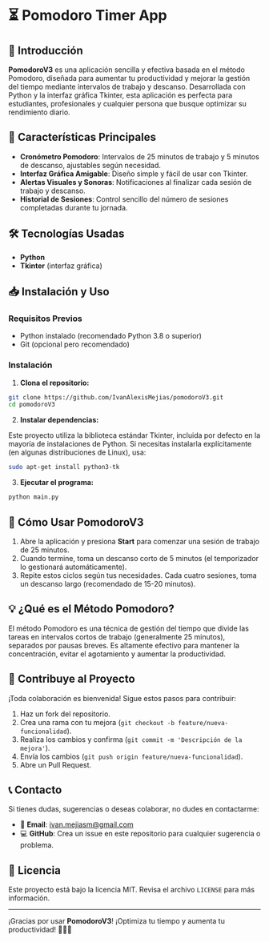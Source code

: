 # ⏳ Pomodoro Timer App

## 🍅 Introducción

**PomodoroV3** es una aplicación sencilla y efectiva basada en el método Pomodoro, diseñada para aumentar tu productividad y mejorar la gestión del tiempo mediante intervalos de trabajo y descanso. Desarrollada con Python y la interfaz gráfica Tkinter, esta aplicación es perfecta para estudiantes, profesionales y cualquier persona que busque optimizar su rendimiento diario.

## 🚀 Características Principales

- **Cronómetro Pomodoro**: Intervalos de 25 minutos de trabajo y 5 minutos de descanso, ajustables según necesidad.
- **Interfaz Gráfica Amigable**: Diseño simple y fácil de usar con Tkinter.
- **Alertas Visuales y Sonoras**: Notificaciones al finalizar cada sesión de trabajo y descanso.
- **Historial de Sesiones**: Control sencillo del número de sesiones completadas durante tu jornada.

## 🛠️ Tecnologías Usadas

- **Python**
- **Tkinter** (interfaz gráfica)

## 📥 Instalación y Uso

### Requisitos Previos

- Python instalado (recomendado Python 3.8 o superior)
- Git (opcional pero recomendado)

### Instalación

1. **Clona el repositorio:**

```bash
git clone https://github.com/IvanAlexisMejias/pomodoroV3.git
cd pomodoroV3
```

2. **Instalar dependencias:**

Este proyecto utiliza la biblioteca estándar Tkinter, incluida por defecto en la mayoría de instalaciones de Python. Si necesitas instalarla explícitamente (en algunas distribuciones de Linux), usa:

```bash
sudo apt-get install python3-tk
```

3. **Ejecutar el programa:**

```bash
python main.py
```

## 🎯 Cómo Usar PomodoroV3

1. Abre la aplicación y presiona **Start** para comenzar una sesión de trabajo de 25 minutos.
2. Cuando termine, toma un descanso corto de 5 minutos (el temporizador lo gestionará automáticamente).
3. Repite estos ciclos según tus necesidades. Cada cuatro sesiones, toma un descanso largo (recomendado de 15-20 minutos).

## 💡 ¿Qué es el Método Pomodoro?

El método Pomodoro es una técnica de gestión del tiempo que divide las tareas en intervalos cortos de trabajo (generalmente 25 minutos), separados por pausas breves. Es altamente efectivo para mantener la concentración, evitar el agotamiento y aumentar la productividad.

## 🌟 Contribuye al Proyecto

¡Toda colaboración es bienvenida! Sigue estos pasos para contribuir:

1. Haz un fork del repositorio.
2. Crea una rama con tu mejora (`git checkout -b feature/nueva-funcionalidad`).
3. Realiza los cambios y confirma (`git commit -m 'Descripción de la mejora'`).
4. Envía los cambios (`git push origin feature/nueva-funcionalidad`).
5. Abre un Pull Request.

## 📞 Contacto

Si tienes dudas, sugerencias o deseas colaborar, no dudes en contactarme:

- 📧 **Email**: [ivan.mejiasm@gmail.com](mailto:ivan.mejiasm@gmail.com)
- 💻 **GitHub**: Crea un issue en este repositorio para cualquier sugerencia o problema.

## 📄 Licencia

Este proyecto está bajo la licencia MIT. Revisa el archivo `LICENSE` para más información.

---

¡Gracias por usar **PomodoroV3**! ¡Optimiza tu tiempo y aumenta tu productividad! 🍅⏰🚀

